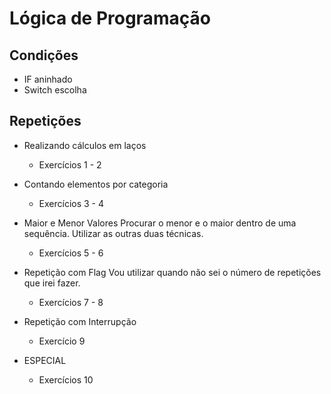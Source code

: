 # Lógica de Programação

## Condições
  - IF aninhado
  - Switch escolha

## Repetições
  
  - Realizando cálculos em laços
    - Exercícios 1 - 2 
  
  - Contando elementos por categoria
    - Exercícios 3 - 4
  
  - Maior e Menor Valores
    Procurar o menor e o maior dentro de uma sequência.
    Utilizar as outras duas técnicas.
    - Exercícios 5 - 6
  
  - Repetição com Flag 
    Vou utilizar quando não sei o número de repetições que irei fazer.
    - Exercícios 7 - 8
    
  - Repetição com Interrupção
    - Exercício 9
    
  - ESPECIAL 
    - Exercícios 10
   
